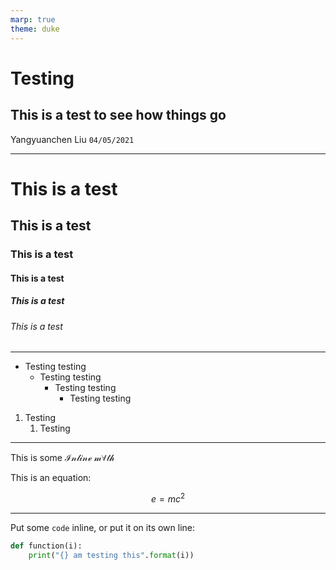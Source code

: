 ```yaml
---
marp: true
theme: duke
---
```


<!-- _class: title -->
# Testing

## This is a test to see how things go

Yangyuanchen Liu
`04/05/2021`

---
<!-- paginate: true -->

# This is a test
## This is a test
### This is a test
#### This is a test
##### This is a test
###### This is a test

---
- Testing testing
    - Testing testing
        - Testing testing
            - Testing testing

1. Testing
    1. Testing

---

This is some $\mathcal{Inline \; m} \forall \mathcal{th}$

This is an equation:

$$e = mc^2$$

---

Put some `code` inline, or put it on its own line:

```python
def function(i):
    print("{} am testing this".format(i))
```